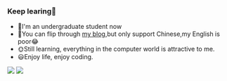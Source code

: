 ### Keep learing:book:

- 🔭I'm an undergraduate student now
- 💬You can flip through [my blog](https://git.luhawxem.com/),but only support Chinese,my English is poor:joy:
- 🌞Still learning, everything in the computer world is attractive to me.
- 😃Enjoy life, enjoy coding.

![](https://github-readme-stats.vercel.app/api?username=LuHawXem&count_private=true&show_icons=true&include_all_commits=true)
![](https://github-readme-stats.vercel.app/api/top-langs/?layout=compact&username=LuHawXem&hide=html)

<!--
**LuHawXem/LuHawXem** is a ✨ _special_ ✨ repository because its `README.md` (this file) appears on your GitHub profile.

Here are some ideas to get you started:

- 🔭 I’m currently working on ...
- 🌱 I’m currently learning ...
- 👯 I’m looking to collaborate on ...
- 🤔 I’m looking for help with ...
- 💬 Ask me about ...
- 📫 How to reach me: ...
- 😄 Pronouns: ...
- ⚡ Fun fact: ...
-->
